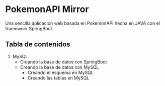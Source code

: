 # PokemonAPI Mirror

Una sencilla aplicacion web basada en PokemonAPI hecha en JAVA con el framework SpringBoot

## Tabla de contenidos

1. MySQL
   - Creando la base de datos con SpringBoot
   - Creando la base de datos con MySQL
     - Creando el esquema en MySQL
     - Creando las tablas en MySQL
